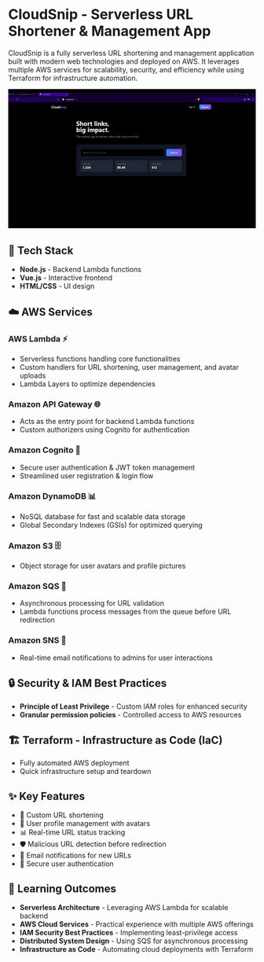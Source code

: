 # CloudSnip - Serverless URL Shortener & Management App

CloudSnip is a fully serverless URL shortening and management application built with modern web technologies and deployed on AWS. It leverages multiple AWS services for scalability, security, and efficiency while using Terraform for infrastructure automation.

![demo](https://github.com/Terraformix/cloudsnip/blob/main/cloudsnip.gif)


## 🚀 Tech Stack
- **Node.js** - Backend Lambda functions
- **Vue.js** - Interactive frontend
- **HTML/CSS** - UI design

## ☁️ AWS Services

### AWS Lambda ⚡
- Serverless functions handling core functionalities
- Custom handlers for URL shortening, user management, and avatar uploads
- Lambda Layers to optimize dependencies

### Amazon API Gateway 🌐
- Acts as the entry point for backend Lambda functions
- Custom authorizers using Cognito for authentication

### Amazon Cognito 🔐
- Secure user authentication & JWT token management
- Streamlined user registration & login flow

### Amazon DynamoDB 📊
- NoSQL database for fast and scalable data storage
- Global Secondary Indexes (GSIs) for optimized querying

### Amazon S3 🗄️
- Object storage for user avatars and profile pictures

### Amazon SQS 📩
- Asynchronous processing for URL validation
- Lambda functions process messages from the queue before URL redirection

### Amazon SNS 📢
- Real-time email notifications to admins for user interactions

## 🔒 Security & IAM Best Practices
- **Principle of Least Privilege** - Custom IAM roles for enhanced security
- **Granular permission policies** - Controlled access to AWS resources

## 🏗️ Terraform - Infrastructure as Code (IaC)
- Fully automated AWS deployment
- Quick infrastructure setup and teardown

## ✨ Key Features
- 🔗 Custom URL shortening
- 👤 User profile management with avatars
- 📊 Real-time URL status tracking
- 🛡️ Malicious URL detection before redirection
- 📩 Email notifications for new URLs
- 🔐 Secure user authentication

## 🎯 Learning Outcomes
- **Serverless Architecture** - Leveraging AWS Lambda for scalable backend
- **AWS Cloud Services** - Practical experience with multiple AWS offerings
- **IAM Security Best Practices** - Implementing least-privilege access
- **Distributed System Design** - Using SQS for asynchronous processing
- **Infrastructure as Code** - Automating cloud deployments with Terraform

